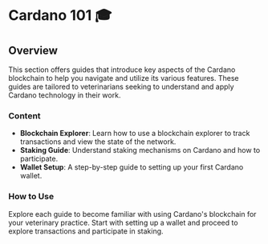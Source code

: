 # Cardano 101 🎓

## Overview

This section offers guides that introduce key aspects of the Cardano blockchain to help you navigate and utilize its various features. These guides are tailored to veterinarians seeking to understand and apply Cardano technology in their work.

### Content

- **Blockchain Explorer**: Learn how to use a blockchain explorer to track transactions and view the state of the network.
- **Staking Guide**: Understand staking mechanisms on Cardano and how to participate.
- **Wallet Setup**: A step-by-step guide to setting up your first Cardano wallet.

### How to Use

Explore each guide to become familiar with using Cardano's blockchain for your veterinary practice. Start with setting up a wallet and proceed to explore transactions and participate in staking.
